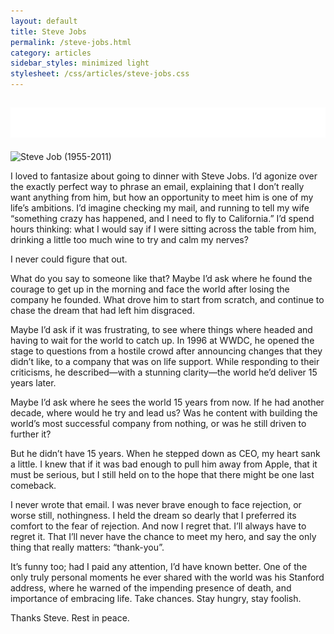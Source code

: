 ```yaml
---
layout: default
title: Steve Jobs
permalink: /steve-jobs.html
category: articles
sidebar_styles: minimized light
stylesheet: /css/articles/steve-jobs.css
---
```

## ![Steve Job (1955-2011)](/images/articles/steve-jobs/steve-jobs-1955-2011.png) 

<img src="http://static.keithsilgard.com/images/articles/steve-jobs/steve-jobs-hero.png" alt="Steve Job (1955-2011)">

I loved to fantasize about going to dinner with Steve Jobs. I&#8217;d agonize over the exactly perfect way to phrase an email, explaining that I don&#8217;t really want anything from him, but how an opportunity to meet him is one of my life&#8217;s ambitions. I&#8217;d imagine checking my mail, and running to tell my wife &#8220;something crazy has happened, and I need to fly to California.&#8221; I&#8217;d spend hours thinking: what I would say if I were sitting across the table from him, drinking a little too much wine to try and calm my nerves?

I never could figure that out.

What do you say to someone like that? Maybe I&#8217;d ask where he found the courage to get up in the morning and face the world after losing the company he founded. What drove him to start from scratch, and continue to chase the dream that had left him disgraced.

Maybe I&#8217;d ask if it was frustrating, to see where things where headed and having to wait for the world to catch up. In 1996 at WWDC, he opened the stage to questions from a hostile crowd after announcing changes that they didn&#8217;t like, to a company that was on life support. While responding to their criticisms, he described—with a stunning clarity—the world he&#8217;d deliver 15 years later.

Maybe I&#8217;d ask where he sees the world 15 years from now. If he had another decade, where would he try and lead us? Was he content with building the world&#8217;s most successful company from nothing, or was he still driven to further it? 

But he didn&#8217;t have 15 years. When he stepped down as CEO, my heart sank a little. I knew that if it was bad enough to pull him away from Apple, that it must be serious, but I still held on to the hope that there might be one last comeback.

I never wrote that email. I was never brave enough to face rejection, or worse still, nothingness. I held the dream so dearly that I preferred its comfort to the fear of rejection. And now I regret that. I&#8217;ll always have to regret it. That I&#8217;ll never have the chance to meet my hero, and say the only thing that really matters: &#8220;thank-you&#8221;.

It&#8217;s funny too; had I paid any attention, I&#8217;d have known better. One of the only truly personal moments he ever shared with the world was his Stanford address, where he warned of the impending presence of death, and importance of embracing life. Take chances. Stay hungry, stay foolish.

Thanks Steve. Rest in peace.
